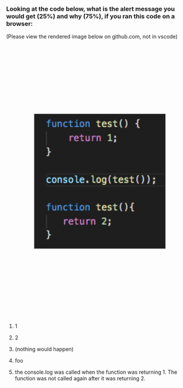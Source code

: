 ### Looking at the code below, what is the alert message you would get (25%) and why (75%), if you ran this code on a browser:

(Please view the rendered image below on github.com, not in vscode)

<img src="../images/test.png" alt="" width="70%" style="display: block; border: 1px solid #666; margin: 5vh auto;">

1. 1
1. 2
1. (nothing would happen)
1. foo    


1. the console.log was called when the function was returning 1.  The function was not called again after it was returning 2. 